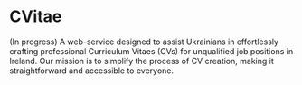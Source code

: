 # CVitae
(In progress) A web-service designed to assist Ukrainians in effortlessly crafting professional Curriculum Vitaes (CVs) for unqualified job positions in Ireland. Our mission is to simplify the process of CV creation, making it straightforward and accessible to everyone.

